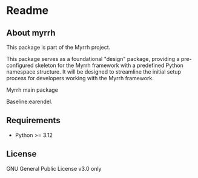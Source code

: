 # Readme

## About myrrh

This package is part of the Myrrh project.

This package serves as a foundational "design" package, providing a pre-configured skeleton for the Myrrh framework with a predefined Python namespace structure.
It will be designed to streamline the initial setup process for developers working with the Myrrh framework.

Myrrh main package


Baseline:earendel.

## Requirements

* Python >= 3.12


## License

GNU General Public License v3.0 only